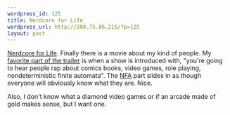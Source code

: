 ```yaml
--- 
wordpress_id: 125
title: Nerdcore for Life
wordpress_url: http://208.75.86.216/?p=125
layout: post
---
```

<a href="http://nerdcoreforlife.com/">Nerdcore for Life</a>. Finally there is a movie about my kind of people. My <a href="http://www.youtube.com/watch?v=A8VTmy5clHk">favorite part of the trailer</a> is when a show is introduced with, "you're going to hear people rap about comics books, video games, role playing, nondeterministic finite automata". The <a href="http://en.wikipedia.org/wiki/Nondeterministic_finite_state_machine">NFA</a> part slides in as though everyone will obviously know what they are. Nice.

Also, I don't know what a diamond video games or if an arcade made of gold makes sense, but I want one.
